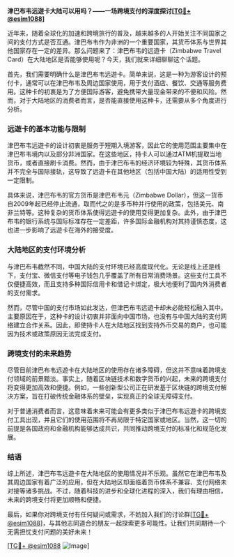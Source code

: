 **津巴布韦远遊卡大陆可以用吗？——一场跨境支付的深度探讨[[TG💪+ @esim1088](https://t.me/s/esim1088)]**

近年来，随着全球化的加速和跨境旅行的普及，越来越多的人开始关注不同国家之间的支付方式是否互通。津巴布韦作为非洲的一个重要国家，其货币体系与世界其他国家存在一定的差异。那么问题来了：津巴布韦的远遊卡（Zimbabwe Travel Card）在大陆地区是否能够使用呢？今天，我们就来详细聊聊这个话题。

首先，我们需要明确什么是津巴布韦远遊卡。简单来说，这是一种为游客设计的预付卡，通常可以在津巴布韦及周边国家使用，用于支付酒店、餐饮、交通等服务费用。这种卡的初衷是为了方便国际游客，避免携带大量现金带来的不便和风险。然而，对于大陆地区的消费者而言，是否能直接使用这种卡，还需要从多个角度进行分析。

### 远遊卡的基本功能与限制

津巴布韦远遊卡的设计初衷是服务于短期入境游客，因此它的使用范围主要集中在津巴布韦境内以及部分非洲国家。在这些地区，持卡人可以通过ATM机提取当地货币，或者直接刷卡消费。然而，由于津巴布韦的经济环境较为特殊，其货币体系并不完全与国际接轨，这导致了远遊卡在其他地区（包括中国大陆）的适用性受到一定限制。

具体来说，津巴布韦的官方货币是津巴布韦元（Zimbabwe Dollar），但这一货币自2009年起已经停止流通，取而代之的是多币种并行使用的政策，包括美元、南非兰特等。这种复杂的货币体系使得远遊卡的使用变得更加复杂。此外，由于津巴布韦的银行系统与国际标准存在一定差距，许多国际金融机构对其持谨慎态度，这也进一步影响了远遊卡在海外的接受度。

### 大陆地区的支付环境分析

与津巴布韦截然不同，中国大陆的支付环境已经高度现代化。无论是线上还是线下，支付宝、微信支付等电子钱包几乎覆盖了所有日常消费场景。这些支付工具不仅便捷高效，而且支持多种国际信用卡和借记卡绑定，极大地便利了国内外消费者的支付需求。

然而，尽管中国的支付市场如此发达，但津巴布韦远遊卡却未必能轻松融入其中。主要原因在于，这种卡的设计初衷并非面向中国市场，也没有与中国大陆的支付网络建立合作关系。因此，即使持卡人在大陆地区找到支持外币交易的商户，也可能因为技术或政策原因无法完成支付。

### 跨境支付的未来趋势

尽管目前津巴布韦远遊卡在大陆地区的使用存在诸多障碍，但这并不意味着跨境支付领域的前景黯淡。事实上，随着区块链技术和数字货币的兴起，未来的跨境支付将变得更加高效和便捷。例如，一些创新型公司正在研发基于区块链的跨境支付解决方案，旨在打破传统金融体系的壁垒，实现真正的全球无障碍支付。

对于普通消费者而言，这意味着未来可能会有更多类似于津巴布韦远遊卡的跨境支付工具出现，并且它们的使用范围将不再局限于特定国家或地区。当然，这一切的前提是各国政府和金融机构能够达成共识，共同推动跨境支付的标准化和规范化发展。

### 结语

综上所述，津巴布韦远遊卡在大陆地区的使用情况并不乐观。虽然它在津巴布韦及其周边国家有着广泛的应用，但在大陆地区却面临着货币体系不兼容、支付网络未对接等诸多挑战。不过，随着科技的进步和全球化进程的深入，我们有理由相信，未来的跨境支付将更加顺畅和便捷。

最后，如果你对跨境支付有任何疑问或需求，不妨加入我们的讨论群[[TG💪+ @esim1088](https://t.me/s/esim1088)]，与其他志同道合的朋友一起探索更多可能性。让我们共同期待一个无需担忧支付问题的美好未来！

[[TG💪+ @esim1088](https://t.me/s/esim1088) ![Image](https://i.postimg.cc/4NQfJmqS/Snipaste-2025-05-13-00-14-12.png)]